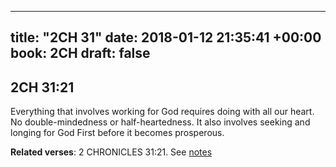 
---
title: "2CH 31"
date: 2018-01-12 21:35:41 +00:00
book: 2CH
draft: false
---

## 2CH 31:21

Everything that involves working for God requires doing with all our heart. No double-mindedness or half-heartedness. It also involves seeking and longing for God First before it becomes prosperous.

**Related verses**: 2 CHRONICLES 31:21. See [notes](https://my.bible.com/notes/2811332432656851195)

